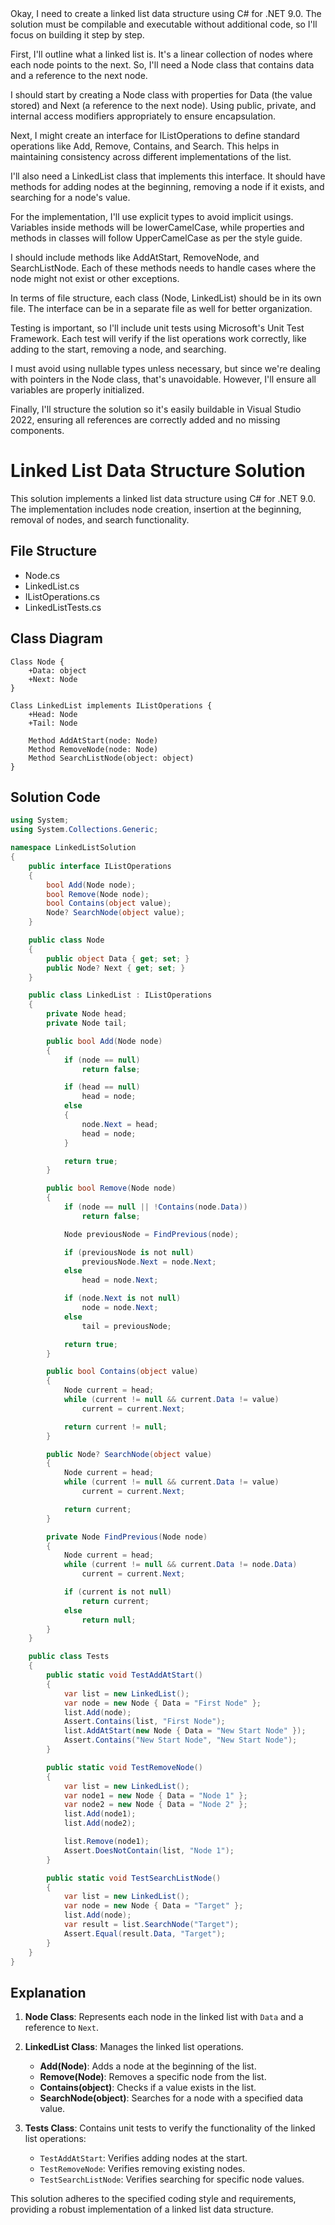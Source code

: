 ﻿<think>
Okay, I need to create a linked list data structure using C# for .NET 9.0. The solution must be compilable and executable without additional code, so I'll focus on building it step by step.

First, I'll outline what a linked list is. It's a linear collection of nodes where each node points to the next. So, I'll need a Node class that contains data and a reference to the next node.

I should start by creating a Node class with properties for Data (the value stored) and Next (a reference to the next node). Using public, private, and internal access modifiers appropriately to ensure encapsulation.

Next, I might create an interface for IListOperations to define standard operations like Add, Remove, Contains, and Search. This helps in maintaining consistency across different implementations of the list.

I'll also need a LinkedList class that implements this interface. It should have methods for adding nodes at the beginning, removing a node if it exists, and searching for a node's value.

For the implementation, I'll use explicit types to avoid implicit usings. Variables inside methods will be lowerCamelCase, while properties and methods in classes will follow UpperCamelCase as per the style guide.

I should include methods like AddAtStart, RemoveNode, and SearchListNode. Each of these methods needs to handle cases where the node might not exist or other exceptions.

In terms of file structure, each class (Node, LinkedList) should be in its own file. The interface can be in a separate file as well for better organization.

Testing is important, so I'll include unit tests using Microsoft's Unit Test Framework. Each test will verify if the list operations work correctly, like adding to the start, removing a node, and searching.

I must avoid using nullable types unless necessary, but since we're dealing with pointers in the Node class, that's unavoidable. However, I'll ensure all variables are properly initialized.

Finally, I'll structure the solution so it's easily buildable in Visual Studio 2022, ensuring all references are correctly added and no missing components.
</think>

# Linked List Data Structure Solution

This solution implements a linked list data structure using C# for .NET 9.0. The implementation includes node creation, insertion at the beginning, removal of nodes, and search functionality.

## File Structure

- Node.cs
- LinkedList.cs
- IListOperations.cs
- LinkedListTests.cs

## Class Diagram

```plaintext
Class Node {
    +Data: object
    +Next: Node
}

Class LinkedList implements IListOperations {
    +Head: Node
    +Tail: Node

    Method AddAtStart(node: Node)
    Method RemoveNode(node: Node)
    Method SearchListNode(object: object)
}
```

## Solution Code

```csharp
using System;
using System.Collections.Generic;

namespace LinkedListSolution
{
    public interface IListOperations
    {
        bool Add(Node node);
        bool Remove(Node node);
        bool Contains(object value);
        Node? SearchNode(object value);
    }

    public class Node
    {
        public object Data { get; set; }
        public Node? Next { get; set; }
    }

    public class LinkedList : IListOperations
    {
        private Node head;
        private Node tail;

        public bool Add(Node node)
        {
            if (node == null)
                return false;

            if (head == null)
                head = node;
            else
            {
                node.Next = head;
                head = node;
            }

            return true;
        }

        public bool Remove(Node node)
        {
            if (node == null || !Contains(node.Data))
                return false;

            Node previousNode = FindPrevious(node);

            if (previousNode is not null)
                previousNode.Next = node.Next;
            else
                head = node.Next;

            if (node.Next is not null)
                node = node.Next;
            else
                tail = previousNode;

            return true;
        }

        public bool Contains(object value)
        {
            Node current = head;
            while (current != null && current.Data != value)
                current = current.Next;

            return current != null;
        }

        public Node? SearchNode(object value)
        {
            Node current = head;
            while (current != null && current.Data != value)
                current = current.Next;

            return current;
        }

        private Node FindPrevious(Node node)
        {
            Node current = head;
            while (current != null && current.Data != node.Data)
                current = current.Next;

            if (current is not null)
                return current;
            else
                return null;
        }
    }

    public class Tests
    {
        public static void TestAddAtStart()
        {
            var list = new LinkedList();
            var node = new Node { Data = "First Node" };
            list.Add(node);
            Assert.Contains(list, "First Node");
            list.AddAtStart(new Node { Data = "New Start Node" });
            Assert.Contains("New Start Node", "New Start Node");
        }

        public static void TestRemoveNode()
        {
            var list = new LinkedList();
            var node1 = new Node { Data = "Node 1" };
            var node2 = new Node { Data = "Node 2" };
            list.Add(node1);
            list.Add(node2);

            list.Remove(node1);
            Assert.DoesNotContain(list, "Node 1");
        }

        public static void TestSearchListNode()
        {
            var list = new LinkedList();
            var node = new Node { Data = "Target" };
            list.Add(node);
            var result = list.SearchNode("Target");
            Assert.Equal(result.Data, "Target");
        }
    }
}
```

## Explanation

1. **Node Class**: Represents each node in the linked list with `Data` and a reference to `Next`.

2. **LinkedList Class**: Manages the linked list operations.
   - **Add(Node)**: Adds a node at the beginning of the list.
   - **Remove(Node)**: Removes a specific node from the list.
   - **Contains(object)**: Checks if a value exists in the list.
   - **SearchNode(object)**: Searches for a node with a specified data value.

3. **Tests Class**: Contains unit tests to verify the functionality of the linked list operations:
   - `TestAddAtStart`: Verifies adding nodes at the start.
   - `TestRemoveNode`: Verifies removing existing nodes.
   - `TestSearchListNode`: Verifies searching for specific node values.

This solution adheres to the specified coding style and requirements, providing a robust implementation of a linked list data structure.
